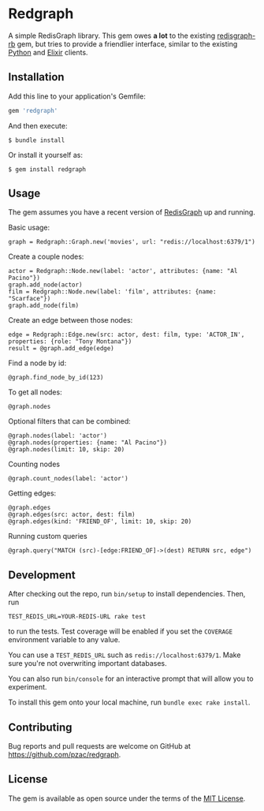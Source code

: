# Redgraph

A simple RedisGraph library. This gem owes **a lot** to the existing [redisgraph-rb](https://github.com/RedisGraph/redisgraph-rb) gem, but tries to provide a friendlier interface, similar to the existing [Python](https://github.com/RedisGraph/redisgraph-py) and [Elixir](https://github.com/crflynn/redisgraph-ex) clients.

## Installation

Add this line to your application's Gemfile:

```ruby
gem 'redgraph'
```

And then execute:

    $ bundle install

Or install it yourself as:

    $ gem install redgraph

## Usage

The gem assumes you have a recent version of [RedisGraph](https://oss.redislabs.com/redisgraph/) up and running.

Basic usage:

    graph = Redgraph::Graph.new('movies', url: "redis://localhost:6379/1")

Create a couple nodes:

    actor = Redgraph::Node.new(label: 'actor', attributes: {name: "Al Pacino"})
    graph.add_node(actor)
    film = Redgraph::Node.new(label: 'film', attributes: {name: "Scarface"})
    graph.add_node(film)

Create an edge between those nodes:

    edge = Redgraph::Edge.new(src: actor, dest: film, type: 'ACTOR_IN', properties: {role: "Tony Montana"})
    result = @graph.add_edge(edge)

Find a node by id:

    @graph.find_node_by_id(123)

To get all nodes:

    @graph.nodes

Optional filters that can be combined:

    @graph.nodes(label: 'actor')
    @graph.nodes(properties: {name: "Al Pacino"})
    @graph.nodes(limit: 10, skip: 20)

Counting nodes

    @graph.count_nodes(label: 'actor')

Getting edges:

    @graph.edges
    @graph.edges(src: actor, dest: film)
    @graph.edges(kind: 'FRIEND_OF', limit: 10, skip: 20)

Running custom queries

    @graph.query("MATCH (src)-[edge:FRIEND_OF]->(dest) RETURN src, edge")


## Development

After checking out the repo, run `bin/setup` to install dependencies. Then, run 

    TEST_REDIS_URL=YOUR-REDIS-URL rake test

to run the tests. Test coverage will be enabled if you set the `COVERAGE` environment variable to any value.

You can use a `TEST_REDIS_URL` such as `redis://localhost:6379/1`. Make sure you're not overwriting important databases.

You can also run `bin/console` for an interactive prompt that will allow you to experiment.

To install this gem onto your local machine, run `bundle exec rake install`.

## Contributing

Bug reports and pull requests are welcome on GitHub at https://github.com/pzac/redgraph.

## License

The gem is available as open source under the terms of the [MIT License](https://opensource.org/licenses/MIT).
